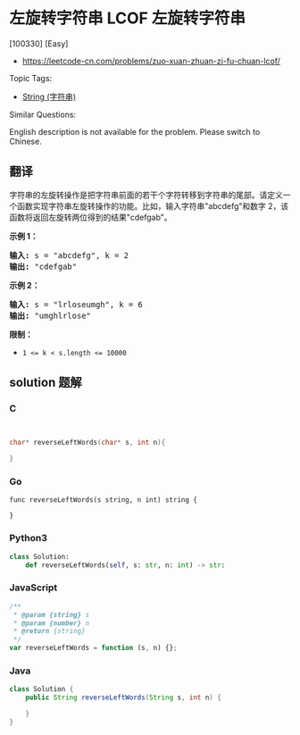 # 左旋转字符串 LCOF 左旋转字符串

[100330] [Easy]

- https://leetcode-cn.com/problems/zuo-xuan-zhuan-zi-fu-chuan-lcof/

Topic Tags:

- [String (字符串)](https://leetcode-cn.com/tag/string/)

Similar Questions:

English description is not available for the problem. Please switch to Chinese.

## 翻译

字符串的左旋转操作是把字符串前面的若干个字符转移到字符串的尾部。请定义一个函数实现字符串左旋转操作的功能。比如，输入字符串"abcdefg"和数字 2，该函数将返回左旋转两位得到的结果"cdefgab"。

**示例 1：**

<pre><strong>输入:</strong> s = "abcdefg", k = 2
<strong>输出:&nbsp;</strong>"cdefgab"
</pre>

**示例 2：**

<pre><strong>输入:</strong> s = "lrloseumgh", k = 6
<strong>输出:&nbsp;</strong>"umghlrlose"
</pre>

**限制：**

- `1 <= k < s.length <= 10000`

## solution 题解

### C

```c


char* reverseLeftWords(char* s, int n){

}


```

### Go

```golang
func reverseLeftWords(s string, n int) string {

}
```

### Python3

```python
class Solution:
    def reverseLeftWords(self, s: str, n: int) -> str:
```

### JavaScript

```javascript
/**
 * @param {string} s
 * @param {number} n
 * @return {string}
 */
var reverseLeftWords = function (s, n) {};
```

### Java

```java
class Solution {
    public String reverseLeftWords(String s, int n) {

    }
}
```
